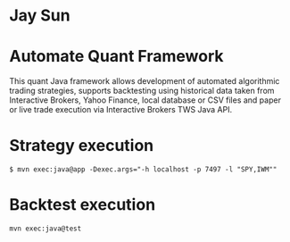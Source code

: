 # Jay Sun

# Automate Quant Framework
This quant Java framework allows development of automated algorithmic trading strategies, supports backtesting using historical data taken from Interactive Brokers, Yahoo Finance, local database or CSV files and
paper or live trade execution via Interactive Brokers TWS Java API.

# Strategy execution
`$ mvn exec:java@app -Dexec.args="-h localhost -p 7497 -l "SPY,IWM""`

# Backtest execution
`mvn exec:java@test`


